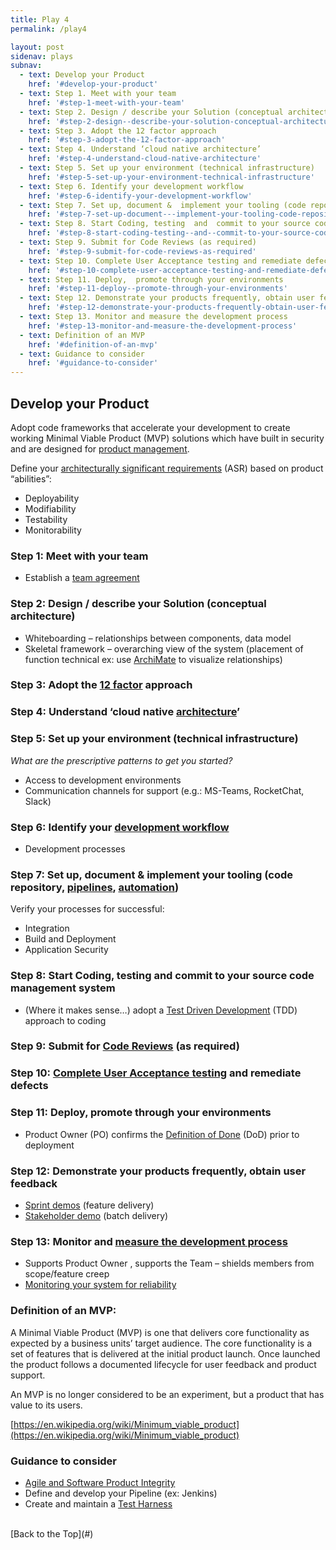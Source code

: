 ```yaml
---
title: Play 4
permalink: /play4

layout: post
sidenav: plays
subnav: 
  - text: Develop your Product
    href: '#develop-your-product'
  - text: Step 1. Meet with your team
    href: '#step-1-meet-with-your-team'
  - text: Step 2. Design / describe your Solution (conceptual architecture)
    href: '#step-2-design--describe-your-solution-conceptual-architecture'
  - text: Step 3. Adopt the 12 factor approach
    href: '#step-3-adopt-the-12-factor-approach'
  - text: Step 4. Understand ‘cloud native architecture’
    href: '#step-4-understand-cloud-native-architecture'
  - text: Step 5. Set up your environment (technical infrastructure)
    href: '#step-5-set-up-your-environment-technical-infrastructure'
  - text: Step 6. Identify your development workflow
    href: '#step-6-identify-your-development-workflow'
  - text: Step 7. Set up, document &  implement your tooling (code repository, pipelines, automation) 
    href: '#step-7-set-up-document---implement-your-tooling-code-repository-pipelines-automation'
  - text: Step 8. Start Coding, testing  and  commit to your source code management system 
    href: '#step-8-start-coding-testing--and--commit-to-your-source-code-management-system'
  - text: Step 9. Submit for Code Reviews (as required) 
    href: '#step-9-submit-for-code-reviews-as-required'
  - text: Step 10. Complete User Acceptance testing and remediate defects
    href: '#step-10-complete-user-acceptance-testing-and-remediate-defects'
  - text: Step 11. Deploy,  promote through your environments
    href: '#step-11-deploy--promote-through-your-environments'
  - text: Step 12. Demonstrate your products frequently, obtain user feedback 
    href: '#step-12-demonstrate-your-products-frequently-obtain-user-feedback'
  - text: Step 13. Monitor and measure the development process
    href: '#step-13-monitor-and-measure-the-development-process'
  - text: Definition of an MVP
    href: '#definition-of-an-mvp'
  - text: Guidance to consider
    href: '#guidance-to-consider'
---
```

## Develop your Product
Adopt code frameworks that accelerate your development to create working Minimal Viable Product (MVP) solutions which have built in security and are designed for [product management](https://www.infoq.com/articles/product-management-in-agile/). 

Define your [architecturally significant requirements](https://en.wikipedia.org/wiki/Architecturally_significant_requirements#:~:text=Architecturally%20significant%20requirements%20are%20those,system%20in%20measurably%20identifiable%20ways.) (ASR) based on  product “abilities”:	
- Deployability
- Modifiability
- Testability 
- Monitorability

### Step 1: Meet with your team
- Establish a [team agreement](https://shift.newco.co/2017/07/23/team-working-agreements-the-why-what-and-how/#:~:text=Why%20is%20it%20important%3F,together%20to%20produce%20great%20results.)

### Step 2: Design / describe your Solution (conceptual architecture) 
- Whiteboarding – relationships between components, data model
- Skeletal framework – overarching view of the system (placement of function technical ex:  use [ArchiMate](https://en.wikipedia.org/wiki/ArchiMate) to visualize relationships)

### Step 3: Adopt the [12 factor](https://en.wikipedia.org/wiki/Twelve-Factor_App_methodology) approach

### Step 4: Understand ‘cloud native [architecture](https://www.infoq.com/articles/cloud-native-architecture-adoption-part1/)’

### Step 5: Set up your environment (technical infrastructure)
*What are the prescriptive patterns to get you started?*
- Access to development environments
- Communication channels for support (e.g.: MS-Teams, RocketChat, Slack)

### Step 6: Identify your [development workflow](https://doist.com/blog/design-development-workflow/)
-	Development processes  

### Step 7: Set up, document &  implement your tooling (code repository, [pipelines](https://medium.com/the-making-of-whereby/what-is-a-deployment-pipeline-and-how-it-helps-software-development-teams-6cb29917ceea), [automation](https://www.developerdotstar.com/mag/articles/automate_software_process.html))
Verify your  processes for successful:
- Integration
- Build and Deployment
- Application Security

### Step 8: Start Coding, testing  and  commit to your source code management system 
- (Where it makes sense…) adopt a [Test Driven Development](https://technologyconversations.com/2013/12/20/test-driven-development-tdd-example-walkthrough/#:~:text=Test%2Ddriven%20development%20(TDD),to%20pass%20that%20test%2C%20and) (TDD) approach to coding

### Step 9: Submit for [Code Reviews](https://www.perforce.com/blog/qac/9-best-practices-for-code-review) (as required) 

### Step 10: [Complete User Acceptance testing](https://www.smartsourcingglobal.com/user-acceptance-testing-uat-in-agile-practices/#:~:text=User%20Acceptance%20Testing%20(UAT)%20in%20Agile%20Practices,%2Dworld%20scenarios%2C%20as%20specified.) and remediate defects

### Step 11: Deploy,  promote through your environments
- Product Owner (PO) confirms the [Definition of Done](https://www.scrum.org/forum/scrum-forum/5438/product-owner-and-definition-done) (DoD) prior to deployment

### Step 12: Demonstrate your products frequently, obtain user feedback 
- [Sprint demos](https://agileforall.com/how-to-give-a-great-sprint-demo/) (feature delivery)
- [Stakeholder demo](https://medium.com/the-liberators/the-sprint-review-is-a-demo-6da8a7591d01) (batch delivery)

### Step 13: Monitor and [measure the development process](https://www.mckinsey.com/business-functions/operations/our-insights/taking-the-measure-of-product-development)
- Supports Product Owner , supports the Team – shields members from scope/feature creep
- [Monitoring your system for reliability](https://aspetraining.com/resources/blog/system-monitoring-age-of-site-reliability-engineering)

### Definition of an MVP:
A Minimal Viable Product (MVP) is one that delivers  core functionality as expected by a business units’ target audience. The core functionality is a set of features that is delivered at the initial product  launch.  Once launched the product follows a documented lifecycle for user feedback and product support.

An MVP is no longer considered to be an experiment, but a product that has value to its users.

[https://en.wikipedia.org/wiki/Minimum_viable_product](https://en.wikipedia.org/wiki/Minimum_viable_product)

### Guidance to consider
- [Agile and Software Product Integrity](https://cacm.acm.org/magazines/2017/10/221329-what-can-agile-methods-bring-to-high-integrity-software-development/fulltext)
- Define and develop your Pipeline (ex: Jenkins)
- Create and maintain  a [Test Harness](https://www.guru99.com/what-is-test-harness-comparison.html)

<br/>
[Back to the Top](#)